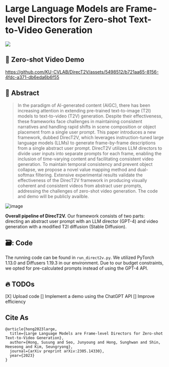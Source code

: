 # Large Language Models are Frame-level Directors for Zero-shot Text-to-Video Generation
<a href="https://arxiv.org/abs/2305.14330"><img src="https://img.shields.io/badge/arXiv-2305.14330-B31B1B"></a>

## 🎥 Zero-shot Video Demo

https://github.com/KU-CVLAB/DirecT2V/assets/5498512/b721aa65-8156-4fdc-a371-db6eda6b6f55

## 📰 Abstract

>In the paradigm of AI-generated content (AIGC), there has been increasing attention in extending pre-trained text-to-image (T2I) models to text-to-video (T2V) generation. Despite their effectiveness, these frameworks face challenges in maintaining consistent narratives and handling rapid shifts in scene composition or object placement from a single user prompt. This paper introduces a new framework, dubbed DirecT2V, which leverages instruction-tuned large language models (LLMs) to generate frame-by-frame descriptions from a single abstract user prompt. DirecT2V utilizes LLM directors to divide user inputs into separate prompts for each frame, enabling the inclusion of time-varying content and facilitating consistent video generation. To maintain temporal consistency and prevent object collapse, we propose a novel value mapping method and dual-softmax filtering. Extensive experimental results validate the effectiveness of the DirecT2V framework in producing visually coherent and consistent videos from abstract user prompts, addressing the challenges of zero-shot video generation. The code and demo will be publicly availble.

![image](https://github.com/KU-CVLAB/DirecT2V/assets/5498512/cb7555ec-71dd-4d48-b021-ff742d00e524)

**Overall pipeline of DirecT2V.** Our framework consists of two parts: directing an abstract user prompt with an LLM director (GPT-4) and video generation with a modified T2I diffusion (Stable Diffusion).

## 🗃️: Code

The running code can be found in `run_direct2v.py`. We utilized PyTorch 1.13.0 and Diffusers 1.19.3 in our environment. Due to our budget constraints, we opted for pre-calculated prompts instead of using the GPT-4 API.

## 🔥 TODOs
[X] Upload code
[] Implement a demo using the ChatGPT API
[] Improve efficiency

## Cite As
```
@article{hong2023large,
  title={Large Language Models are Frame-level Directors for Zero-shot Text-to-Video Generation},
  author={Hong, Susung and Seo, Junyoung and Hong, Sunghwan and Shin, Heeseong and Kim, Seungryong},
  journal={arXiv preprint arXiv:2305.14330},
  year={2023}
}
```
